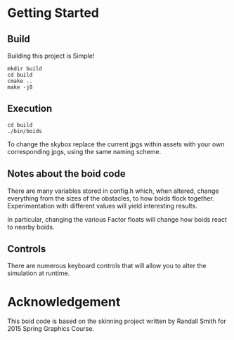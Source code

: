 # Getting Started

## Build

Building this project is Simple!
```
mkdir build
cd build
cmake ..
make -j8
```

## Execution

```
cd build
./bin/boids 
```

To change the skybox replace the current jpgs within assets with your own corresponding jpgs, using the same naming scheme.

## Notes about the boid code

There are many variables stored in config.h which, when altered, change everything from the sizes of the obstacles, to how boids flock together. Experimentation with different values will yield interesting results.

In particular, changing the various Factor floats will change how boids react to nearby boids.

## Controls

There are numerous keyboard controls that will allow you to alter the simulation at runtime.



# Acknowledgement 

This boid code is based on the skinning project written by
Randall Smith for 2015 Spring Graphics Course.
